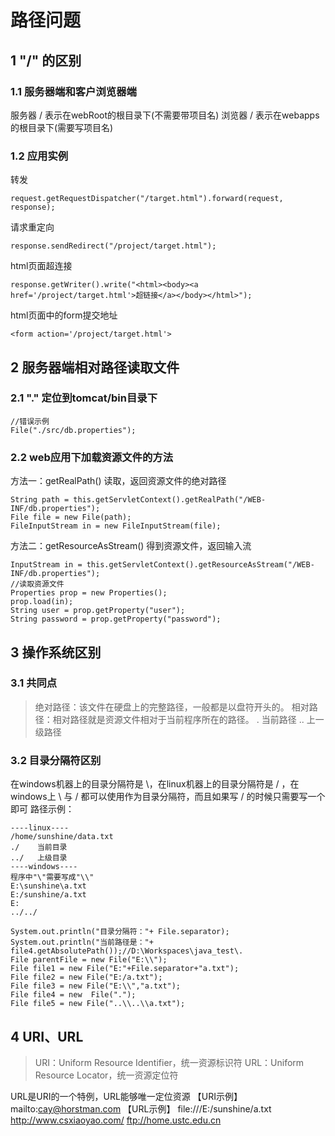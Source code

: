 # 路径问题
## 1  "/" 的区别
### 1.1 服务器端和客户浏览器端
服务器  /  表示在webRoot的根目录下(不需要带项目名)
浏览器  /  表示在webapps的根目录下(需要写项目名)
### 1.2 应用实例
转发  
~~~
request.getRequestDispatcher("/target.html").forward(request, response);
~~~
请求重定向  
~~~
response.sendRedirect("/project/target.html");
~~~
html页面超连接  
~~~
response.getWriter().write("<html><body><a href='/project/target.html'>超链接</a></body></html>");
~~~
html页面中的form提交地址  
~~~
<form action='/project/target.html'>
~~~
## 2 服务器端相对路径读取文件
### 2.1 "." 定位到tomcat/bin目录下
~~~
//错误示例
File("./src/db.properties");
~~~		
### 2.2 web应用下加载资源文件的方法
方法一：getRealPath() 读取，返回资源文件的绝对路径
~~~
String path = this.getServletContext().getRealPath("/WEB-INF/db.properties");
File file = new File(path);
FileInputStream in = new FileInputStream(file);
~~~
方法二：getResourceAsStream() 得到资源文件，返回输入流
~~~
InputStream in = this.getServletContext().getResourceAsStream("/WEB-INF/db.properties");
//读取资源文件
Properties prop = new Properties();
prop.load(in);
String user = prop.getProperty("user");
String password = prop.getProperty("password");
~~~
## 3 操作系统区别
### 3.1 共同点
>绝对路径：该文件在硬盘上的完整路径，一般都是以盘符开头的。
相对路径：相对路径就是资源文件相对于当前程序所在的路径。
. 当前路径
.. 上一级路径

### 3.2 目录分隔符区别
在windows机器上的目录分隔符是 \，在linux机器上的目录分隔符是 /
，在windows上 \ 与 / 都可以使用作为目录分隔符，而且如果写 / 的时候只需要写一个即可
路径示例：
~~~
----linux----
/home/sunshine/data.txt
./    当前目录
../   上级目录
----windows----
程序中"\"需要写成"\\"
E:\sunshine\a.txt
E:/sunshine/a.txt
E:
../../
~~~
~~~
System.out.println("目录分隔符："+ File.separator);
System.out.println("当前路径是："+ file4.getAbsolutePath());//D:\Workspaces\java_test\.
File parentFile = new File("E:\\");
File file1 = new File("E:"+File.separator+"a.txt");
File file2 = new File("E:/a.txt"); 
File file3 = new File("E:\\","a.txt");
File file4 = new  File(".");
File file5 = new File("..\\..\\a.txt");
~~~
## 4 URI、URL
>URI：Uniform Resource Identifier，统一资源标识符
URL：Uniform Resource Locator，统一资源定位符

URL是URI的一个特例，URL能够唯一定位资源
【URI示例】
mailto:cay@horstman.com
【URL示例】
file:///E:/sunshine/a.txt
http://www.csxiaoyao.com/
ftp://home.ustc.edu.cn